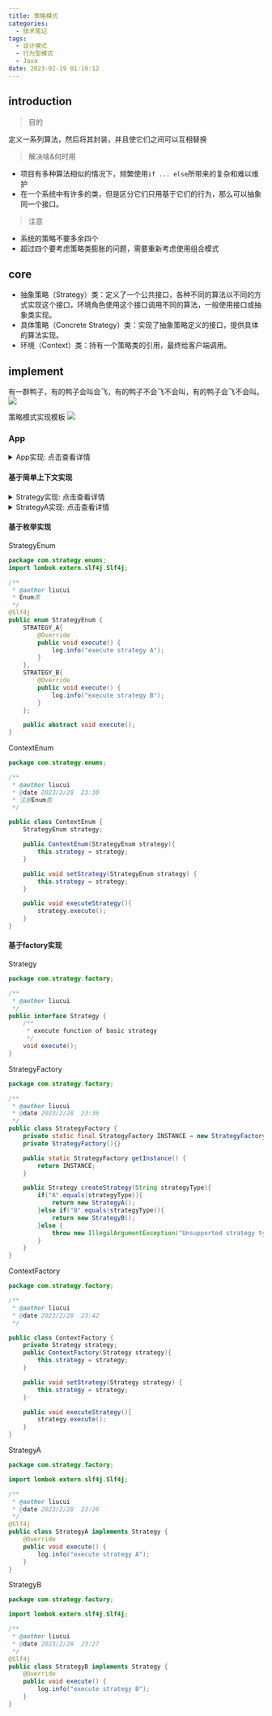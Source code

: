 ```yaml
---
title: 策略模式
categories:
  - 技术笔记
tags:
  - 设计模式
  - 行为型模式
  - Java
date: 2023-02-19 01:19:12
---
```

## introduction

>目的

定义一系列算法，然后将其封装，并且使它们之间可以互相替换

>解决啥&何时用

- 项目有多种算法相似的情况下，频繁使用`if ... else`所带来的复杂和难以维护
- 在一个系统中有许多的类，但是区分它们只用基于它们的行为，那么可以抽象同一个接口。

>注意 

- 系统的策略不要多余四个
- 超过四个要考虑策略类膨胀的问题，需要重新考虑使用组合模式


## core
- 抽象策略（Strategy）类：定义了一个公共接口，各种不同的算法以不同的方式实现这个接口，环境角色使用这个接口调用不同的算法，一般使用接口或抽象类实现。
- 具体策略（Concrete Strategy）类：实现了抽象策略定义的接口，提供具体的算法实现。
- 环境（Context）类：持有一个策略类的引用，最终给客户端调用。

## implement
有一群鸭子，有的鸭子会叫会飞，有的鸭子不会飞不会叫，有的鸭子会飞不会叫。
![](http://www.plantuml.com/plantuml/png/ZLDDJm8n4BttL_Iunh2_W12YXfj6vS31U1ZRGHhQBRHJ247yxIw8jDKczTRflBxtEXzZJ-0e6CrKH-Zc890BQrg9nhOJlRl11MoKTNpFhld6AiddUjTSiGCJ6hoFs7ihKTy5iJmXXyDRXq0u6l5Bedzrff3AhpJaD55ofcWnKzsxhskgJXsPfye43NHskVS4fCJX-wa1rJLJSZtXosjPyDcA9TAZtQ93MHLz2Y2M4RK-XasP-C7EO5V_1MWDJXPh5rFbwkLDY_xojkK-uSsJ0q7ybu-pWK-UjdqUptqcvrwdKMxyudZ_etP8lSVFh7hxrfc9_djt4ektVgjC4Y4bDflad48olqqMbHeH2F_RtUaw81I1ZEKL7NuC1eKrOQKjwy5jMrw6Ahumowmy5F5LpDNfuqGNFbYSvhfyLlKwF1QUZR6JmUWl)

策略模式实现模板
![](http://cdn-0.plantuml.com/plantuml/png/lLF1Ri8m3BtdAt84eUKBTg15REB2OUKoJTEK1OCgaHGbxWHYxDlN0AueMPOXfDtQsCz-ViyUEfGMQxrYQYMTuwhImg6L2CkjoDPhlcC3lckIi5Hx_b6LSwvbQNe5sj8iNrxxGHWse6g4KMKGDjYB9enDhUFH1wcmijicOSzAWs0NKa6NdJfs4CNfeQ7wrQdXmU5O8J3pG_u9kJYo4gVXJYGR-1rlML0obNI05ElHH_-Y7xsd-gOPfsRDGsHSOkfxhSGXy5ofrk_Bu6HQpBBfQCm6yPmbuCGqGQFWi3mjCsL1dWbvtCy8Ep2rTcIYtyF3N8Jr3qaNAV5A9yaFQlx_gnDP02_9Jo9rHF58NioUijduyVajw_pbtZNvxk4Azq5zndw_tVjF8H9Nok9pKON4rTpC8R-PGyw6OEQrNdq3)

### App
<details>
  <summary>App实现: 点击查看详情</summary>

  ```java
  package com.strategy;
  import com.strategy.context.Context;
  import com.strategy.context.StrategyA;
  import com.strategy.context.StrategyB;
  import com.strategy.enums.ContextEnum;
  import com.strategy.enums.StrategyEnum;
  import com.strategy.factory.ContextFactory;
  import com.strategy.factory.Strategy;
  import com.strategy.factory.StrategyFactory;
  import lombok.extern.slf4j.Slf4j;

  /**
   * @author liucui
   * @date 2023/2/28  23:31
   */
  @Slf4j
  public class App {
      public static void main(String[] args) {
          executeContext();
          executeEnum();
          executeFactory();
      }

      public static void executeContext(){
          Context context = new Context(new StrategyA());
          context.executeStrategy();
          context.setStrategy(new StrategyB());
          context.executeStrategy();
      }

      public static void executeEnum(){
          ContextEnum context = new ContextEnum(StrategyEnum.STRATEGY_B);
          context.executeStrategy();
          context.setStrategy(StrategyEnum.STRATEGY_A);
          context.executeStrategy();
      }

      public static void executeFactory(){
          StrategyFactory factory = StrategyFactory.getInstance();
          Strategy strategy = factory.createStrategy("A");
          ContextFactory context = new ContextFactory(strategy);
          context.executeStrategy();
          strategy = factory.createStrategy("B");
          context.setStrategy(strategy);
          context.executeStrategy();

      }
  }
  ```
</details>

#### 基于简单上下文实现

<details>
  <summary>Strategy实现: 点击查看详情</summary>
  ```java
  package com.strategy.context;

  /**
   * @author liucui
   */
  public interface Strategy {
      /**
       * execute function of basic strategy
       */
      void execute();
  }
  ```
</details>

<details>
  <summary>Context实现: 点击查看详情</summary>  
  ```java
  package com.strategy.context;
  /**
   * @author liucui
   * @date 2023/2/28  23:27
   */

  public class Context {
      private Strategy strategy;

      public Context(Strategy strategy){
          this.strategy = strategy;
      }

      public void setStrategy(Strategy strategy) {
          this.strategy = strategy;
      }

      public void executeStrategy(){
          strategy.execute();
      }
  }
  ```
</details>



<details>
  <summary>StrategyA实现: 点击查看详情</summary>  
  ```java
  package com.strategy.context;

  import lombok.extern.slf4j.Slf4j;

  /**
   * @author liucui
   * @date 2023/2/28  23:26
   */
  @Slf4j
  public class StrategyA implements Strategy{
      @Override
      public void execute() {
          log.info("execute strategy A");
      }
  }
  ```
</details>


<details>
  <summary>StrategyB实现: 点击查看详情</summary>  
  ```java
  package com.strategy.context;
  import lombok.extern.slf4j.Slf4j;

  /**
   * @author liucui
   * @date 2023/2/28  23:27
   */
  @Slf4j
  public class StrategyB implements Strategy{
      @Override
      public void execute() {
          log.info("execute strategy B");
      }
  }
  ```
</details>  
  

#### 基于枚举实现
StrategyEnum
```java
package com.strategy.enums;
import lombok.extern.slf4j.Slf4j;

/**
 * @author liucui
 * Enum类
 */
@Slf4j
public enum StrategyEnum {
    STRATEGY_A{
        @Override
        public void execute() {
            log.info("execute strategy A");
        }
    },
    STRATEGY_B{
        @Override
        public void execute() {
            log.info("execute strategy B");
        }
    };

    public abstract void execute();
}
```

ContextEnum 
```java
package com.strategy.enums;

/**
 * @author liucui
 * @date 2023/2/28  23:30
 * 注册Enum类
 */

public class ContextEnum {
    StrategyEnum strategy;

    public ContextEnum(StrategyEnum strategy){
        this.strategy = strategy;
    }

    public void setStrategy(StrategyEnum strategy) {
        this.strategy = strategy;
    }

    public void executeStrategy(){
        strategy.execute();
    }
}
```

#### 基于factory实现

Strategy
```java
package com.strategy.factory;

/**
 * @author liucui
 */
public interface Strategy {
    /**
     * execute function of basic strategy
     */
    void execute();
}
```

StrategyFactory
```java
package com.strategy.factory;

/**
 * @author liucui
 * @date 2023/2/28  23:36
 */
public class StrategyFactory {
    private static final StrategyFactory INSTANCE = new StrategyFactory();
    private StrategyFactory(){}

    public static StrategyFactory getInstance() {
        return INSTANCE;
    }

    public Strategy createStrategy(String strategyType){
        if("A".equals(strategyType)){
            return new StrategyA();
        }else if("B".equals(strategyType)){
            return new StrategyB();
        }else {
            throw new IllegalArgumentException("Unsupported strategy type: " + strategyType);
        }
    }
}
```

ContextFactory
```java
package com.strategy.factory;

/**
 * @author liucui
 * @date 2023/2/28  23:42
 */

public class ContextFactory {
    private Strategy strategy;
    public ContextFactory(Strategy strategy){
        this.strategy = strategy;
    }

    public void setStrategy(Strategy strategy) {
        this.strategy = strategy;
    }

    public void executeStrategy(){
        strategy.execute();
    }
}
```

StrategyA
```java
package com.strategy.factory;

import lombok.extern.slf4j.Slf4j;

/**
 * @author liucui
 * @date 2023/2/28  23:26
 */
@Slf4j
public class StrategyA implements Strategy {
    @Override
    public void execute() {
        log.info("execute strategy A");
    }
}
```

StrategyB
```java
package com.strategy.factory;

import lombok.extern.slf4j.Slf4j;

/**
 * @author liucui
 * @date 2023/2/28  23:27
 */
@Slf4j
public class StrategyB implements Strategy {
    @Override
    public void execute() {
        log.info("execute strategy B");
    }
}
```







